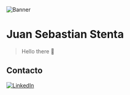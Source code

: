 <picture>
  <source media="(prefers-color-scheme: dark)" srcset="https://www.codedex.io/images/css/banner-v2.png">
  <source media="(prefers-color-scheme: light)" srcset="https://www.codedex.io/images/css/banner.png">
  <img alt="Banner" src="https://www.codedex.io/images/css/banner.png">
</picture>

# Juan Sebastian Stenta
  > Hello there 👋


## Contacto
  [![LinkedIn](https://img.shields.io/badge/LinkedIn-0077B5?style=for-the-badge&logo=linkedin&logoColor=white)](https://linkedin.com/in/jsstenta)
<!--
## #30NitesOfCode:
  ![@JSStenta #30NitesOfCode](https://www.codedex.io/api/petStatus?user=JSStenta)
  >[Check out my progress!](https://www.codedex.io/@JSStenta/30-nites-of-code)

**JSStenta/JSStenta** is a ✨ _special_ ✨ repository because its `README.md` (this file) appears on your GitHub profile.

Here are some ideas to get you started:

- 🔭 I’m currently working on ...
- 🌱 I’m currently learning ...
- 👯 I’m looking to collaborate on ...
- 🤔 I’m looking for help with ...
- 💬 Ask me about ...
- 📫 How to reach me: ...
- 😄 Pronouns: ...
- ⚡ Fun fact: ...
-->
